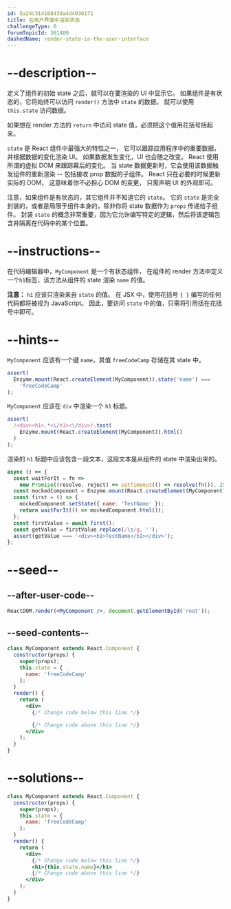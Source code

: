 ```yaml
---
id: 5a24c314108439a4d4036171
title: 在用户界面中渲染状态
challengeType: 6
forumTopicId: 301409
dashedName: render-state-in-the-user-interface
---
```


# --description--

定义了组件的初始 state 之后，就可以在要渲染的 UI 中显示它。 如果组件是有状态的，它将始终可以访问 `render()` 方法中 `state` 的数据。 就可以使用 `this.state` 访问数据。

如果想在 render 方法的 `return` 中访问 state 值，必须把这个值用花括号括起来。

`state` 是 React 组件中最强大的特性之一， 它可以跟踪应用程序中的重要数据，并根据数据的变化渲染 UI。 如果数据发生变化，UI 也会随之改变。 React 使用所谓的虚拟 DOM 来跟踪幕后的变化。 当 state 数据更新时，它会使用该数据触发组件的重新渲染 -- 包括接收 prop 数据的子组件。 React 只在必要的时候更新实际的 DOM， 这意味着你不必担心 DOM 的变更， 只需声明 UI 的外观即可。

注意，如果组件是有状态的，其它组件并不知道它的 `state`。 它的 `state` 是完全封装的，或者是局限于组件本身的，除非你将 state 数据作为 `props` 传递给子组件。 封装 `state` 的概念非常重要，因为它允许编写特定的逻辑，然后将该逻辑包含并隔离在代码中的某个位置。

# --instructions--

在代码编辑器中，`MyComponent` 是一个有状态组件， 在组件的 render 方法中定义一个`h1`标签，该方法从组件的 state 渲染 `name` 的值。

**注意：** `h1` 应该只渲染来自 `state` 的值。 在 JSX 中，使用花括号 `{ }` 编写的任何代码都将被视为 JavaScript。 因此，要访问 `state` 中的值，只需将引用括在花括号中即可。

# --hints--

`MyComponent` 应该有一个键 `name`，其值 `freeCodeCamp` 存储在其 state 中。

```js
assert(
  Enzyme.mount(React.createElement(MyComponent)).state('name') ===
    'freeCodeCamp'
);
```

`MyComponent` 应该在 `div` 中渲染一个 `h1` 标题。

```js
assert(
  /<div><h1>.*<\/h1><\/div>/.test(
    Enzyme.mount(React.createElement(MyComponent)).html()
  )
);
```

渲染的 `h1` 标题中应该包含一段文本，这段文本是从组件的 state 中渲染出来的。

```js
async () => {
  const waitForIt = fn =>
    new Promise((resolve, reject) => setTimeout(() => resolve(fn()), 250));
  const mockedComponent = Enzyme.mount(React.createElement(MyComponent));
  const first = () => {
    mockedComponent.setState({ name: 'TestName' });
    return waitForIt(() => mockedComponent.html());
  };
  const firstValue = await first();
  const getValue = firstValue.replace(/\s/g, '');
  assert(getValue === '<div><h1>TestName</h1></div>');
};
```

# --seed--

## --after-user-code--

```jsx
ReactDOM.render(<MyComponent />, document.getElementById('root'));
```

## --seed-contents--

```jsx
class MyComponent extends React.Component {
  constructor(props) {
    super(props);
    this.state = {
      name: 'freeCodeCamp'
    };
  }
  render() {
    return (
      <div>
        {/* Change code below this line */}

        {/* Change code above this line */}
      </div>
    );
  }
}
```

# --solutions--

```jsx
class MyComponent extends React.Component {
  constructor(props) {
    super(props);
    this.state = {
      name: 'freeCodeCamp'
    };
  }
  render() {
    return (
      <div>
        {/* Change code below this line */}
        <h1>{this.state.name}</h1>
        {/* Change code above this line */}
      </div>
    );
  }
}
```
